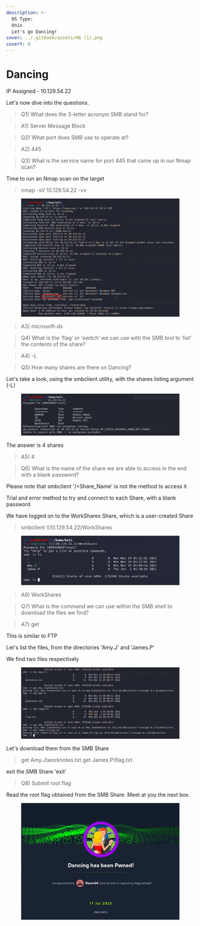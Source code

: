 ```yaml
---
description: >-
  OS Type:
  Unix                                                                                                     
  Let's go Dancing!
cover: ../.gitbook/assets/H6 (1).png
coverY: 0
---
```


# Dancing

IP Assigned - 10.129.54.22

Let's now dive into the questions.

> Q1) What does the 3-letter acronym SMB stand for?

> A1) Server Message Block

> Q2) What port does SMB use to operate at?

> A2) 445

> Q3) What is the service name for port 445 that came up in our Nmap scan?

Time to run an Nmap scan on the target

> nmap -sV 10.129.54.22 -vv

<figure><img src="../.gitbook/assets/H1.png" alt=""><figcaption></figcaption></figure>

> A3) microsoft-ds

> Q4) What is the ‘flag’ or ‘switch’ we can use with the SMB tool to ‘list’ the contents of the share?

> A4) -L

> Q5) How many shares are there on Dancing?

Let's take a look, using the smbclient utility, with the shares listing argument (-L)&#x20;

<figure><img src="../.gitbook/assets/H2.png" alt=""><figcaption></figcaption></figure>

The answer is 4 shares

> A5) 4

> Q6) What is the name of the share we are able to access in the end with a blank password?

Please note that smbclient '/\<Share\_Name' is not the method to access it

Trial and error method to try and connect to each Share, with a blank password

We have logged on to the WorkShares Share, which is a user-created Share

> smbclient \\\10.129.54.22/WorkShares

<figure><img src="../.gitbook/assets/H3.png" alt=""><figcaption></figcaption></figure>

> A6) WorkShares

> Q7) What is the command we can use within the SMB shell to download the files we find?

> A7) get

This is similar to FTP

Let's list the files, from the directories 'Amy.J' and 'James.P'

We find two files respectively



<figure><img src="../.gitbook/assets/h4.png" alt=""><figcaption></figcaption></figure>

Let's download them from the SMB Share

> get Amy.J\worknotes.txt get James.P\flag.txt

exit the SMB Share 'exit'

> Q8) Submit root flag

Read the root flag obtained from the SMB Share. Meet at you the next box.

<figure><img src="../.gitbook/assets/h5.png" alt=""><figcaption></figcaption></figure>
